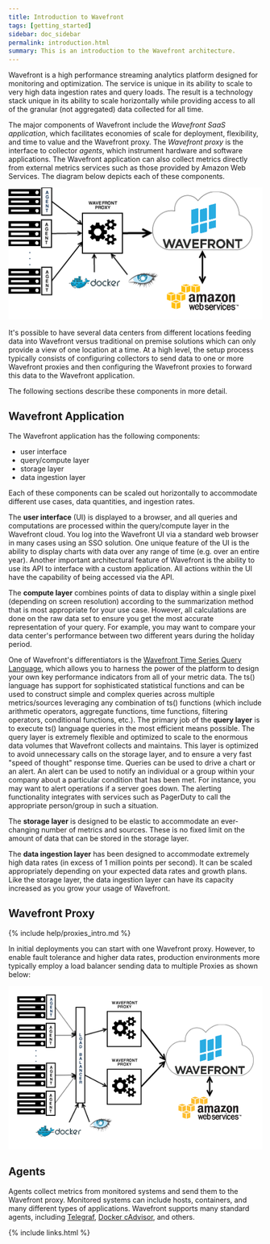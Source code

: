 ```yaml
---
title: Introduction to Wavefront
tags: [getting_started]
sidebar: doc_sidebar
permalink: introduction.html
summary: This is an introduction to the Wavefront architecture.
---
```

Wavefront is a high performance streaming analytics platform designed for monitoring and optimization.  The service is
unique in its ability to scale to very high data ingestion rates and query loads. The result is a technology stack
unique in its ability to scale horizontally while providing access to all of the granular (not aggregated) data
collected for all time.

The major components of Wavefront include the *Wavefront SaaS application*, which facilitates economies of scale for
deployment, flexibility, and time to value and the Wavefront proxy.  The *Wavefront proxy* is the interface to collector
*agents*, which instrument hardware and software applications. The Wavefront application can also collect metrics
directly from external metrics services such as those provided by Amazon Web Services. The diagram below depicts each of
these components.

![Wavefront architecture](images/wavefront_architecture.png)

It's possible to have several data centers from different locations feeding data into Wavefront versus traditional on
premise solutions which can only provide a view of one location at a time.  At a high level, the setup process typically
consists of configuring collectors to send data to one or more Wavefront proxies and then configuring the Wavefront
proxies to forward this data to the Wavefront application.

The following sections describe these components in more detail.

## Wavefront Application

The Wavefront application has the following components:

-   user interface
-   query/compute layer
-   storage layer
-   data ingestion layer

Each of these components can be scaled out horizontally to accommodate different use cases, data quantities, and
ingestion rates.

The **user interface** (UI) is displayed to a browser, and all queries and computations are processed within the
query/compute layer in the Wavefront cloud.  You log into the Wavefront UI via a standard web browser in many cases
using an SSO solution.  One unique feature of the UI is the ability to display charts with data over any range of time
(e.g. over an entire year). Another important architectural feature of Wavefront is the ability to use its API to
interface with a custom application.  All actions within the UI have the capability of being accessed via the API.

The **compute layer** combines points of data to display within a single pixel (depending on screen resolution)
according to the summarization method that is most appropriate for your use case.  However, all calculations are done on
the raw data set to ensure you get the most accurate representation of your query. For example, you may want to compare
your data center's performance between two different years during the holiday period.

One of Wavefront's differentiators is the [Wavefront Time Series Query Language](time_series_language_reference), which
allows you to harness the power of the platform to design your own key performance indicators from all of your metric
data. The ts() language has support for sophisticated statistical functions and can be used to construct simple and
complex queries across multiple metrics/sources leveraging any combination of ts() functions (which include arithmetic
operators, aggregate functions, time functions, filtering operators, conditional functions, etc.). The primary job of
the **query layer** is to execute ts() language queries in the most efficient means possible. The query layer is
extremely flexible and optimized to scale to the enormous data volumes that Wavefront collects and maintains. This layer
is optimized to avoid unnecessary calls on the storage layer, and to ensure a very fast "speed of thought" response
time.   Queries can be used to drive a chart or an alert.  An alert can be used to notify an individual or a group
within your company about a particular condition that has been met.  For instance, you may want to alert operations if a
server goes down.  The alerting functionality integrates with services such as PagerDuty to call the appropriate
person/group in such a situation.

The **storage layer** is designed to be elastic to accommodate an ever-changing number of metrics and sources.  These is
no fixed limit on the amount of data that can be stored in the storage layer.

The **data ingestion layer** has been designed to accommodate extremely high data rates (in excess of 1 million points
per second).  It can be scaled appropriately depending on your expected data rates and growth plans.  Like the storage
layer, the data ingestion layer can have its capacity increased as you grow your usage of Wavefront.

## Wavefront Proxy

{% include help/proxies_intro.md %}

In initial deployments you can start with one Wavefront proxy. However, to enable fault tolerance and higher data rates,
production environments more typically employ a load balancer sending data to multiple Proxies as shown below:

![Wavefront architecture load balanced](images/wavefront_architecture_lb.png)

## Agents

Agents collect metrics from monitored systems and send them to the Wavefront proxy. Monitored systems can include
hosts, containers, and many different types of applications. Wavefront supports many standard agents, including
[Telegraf](https://github.com/influxdata/telegraf), [Docker cAdvisor​](https://github.com/google/cadvisor), and others.

{% include links.html %}
